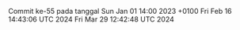 Commit ke-55 pada tanggal Sun Jan 01 14:00 2023 +0100
Fri Feb 16 14:43:06 UTC 2024
Fri Mar 29 12:42:48 UTC 2024
